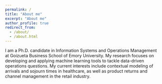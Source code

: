 ```yaml
---
permalink: /
title: "About me"
excerpt: "About me"
author_profile: true
redirect_from: 
  - /about/
  - /about.html
---
```


I am a Ph.D. candidate in Information Systems and Operations Management at Goizueta Business School of Emory University. My research focuses on developing and applying machine learning tools to tackle data-driven operations questions. My current interests include contextual modeling of arrivals and sojourn times in healthcare, as well as product returns and channel management in the retail industry.
